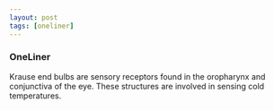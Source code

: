 ```yaml
---
layout: post
tags: [oneliner]
---
```



### OneLiner

Krause end bulbs are sensory receptors found in the oropharynx and conjunctiva of the eye. These structures are involved in sensing cold temperatures.

